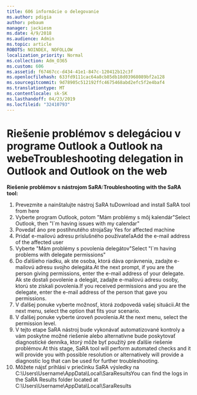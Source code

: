 ```yaml
---
title: 606 informácie o delegovanie
ms.author: pdigia
author: pebaum
manager: jackiesm
ms.date: 4/9/2018
ms.audience: Admin
ms.topic: article
ROBOTS: NOINDEX, NOFOLLOW
localization_priority: Normal
ms.collection: Adm_O365
ms.custom: 606
ms.assetid: f67467cc-d434-41e1-847c-120412b12c3f
ms.openlocfilehash: 633fd9111cac64a8cb85db18d03968089bf2a128
ms.sourcegitcommit: 9d78905c512192ffc4675468abd2efc5f2e4baf4
ms.translationtype: MT
ms.contentlocale: sk-SK
ms.lasthandoff: 04/23/2019
ms.locfileid: "32410793"
---
```

# <a name="troubleshooting-delegation-in-outlook-and-outlook-on-the-web"></a><span data-ttu-id="2d080-102">Riešenie problémov s delegáciou v programe Outlook a Outlook na webe</span><span class="sxs-lookup"><span data-stu-id="2d080-102">Troubleshooting delegation in Outlook and Outlook on the web</span></span>

<span data-ttu-id="2d080-103">**Riešenie problémov s nástrojom SaRA:**</span><span class="sxs-lookup"><span data-stu-id="2d080-103">**Troubleshooting with the SaRA tool:**</span></span>

1. <span data-ttu-id="2d080-104">Prevezmite a nainštalujte nástroj SaRA tu</span><span class="sxs-lookup"><span data-stu-id="2d080-104">Download and install SaRA tool from here</span></span>
1. <span data-ttu-id="2d080-105">Vyberte program Outlook, potom "Mám problémy s môj kalendár"</span><span class="sxs-lookup"><span data-stu-id="2d080-105">Select Outlook, then "I\`m having issues with my calendar"</span></span>
1. <span data-ttu-id="2d080-106">Povedať áno pre postihnutého stroja</span><span class="sxs-lookup"><span data-stu-id="2d080-106">Say Yes for affected machine</span></span>
1. <span data-ttu-id="2d080-107">Pridať e-mailovú adresu príslušného používateľa</span><span class="sxs-lookup"><span data-stu-id="2d080-107">Add the e-mail address of the affected user</span></span>
1. <span data-ttu-id="2d080-108">Vyberte "Mám problémy s povolenia delegátov"</span><span class="sxs-lookup"><span data-stu-id="2d080-108">Select "I\`m having problems with delegate permissions"</span></span>
1. <span data-ttu-id="2d080-109">Do ďalšieho riadku, ak ste osoba, ktorá dáva oprávnenia, zadajte e-mailovú adresu svojho delegáta.</span><span class="sxs-lookup"><span data-stu-id="2d080-109">At the next prompt, if you are the person giving permissions, enter the e-mail address of your delegate.</span></span> <span data-ttu-id="2d080-110">Ak ste dostali povolenie a delegát, zadajte e-mailovú adresu osoby, ktorú ste získali povolenia.</span><span class="sxs-lookup"><span data-stu-id="2d080-110">If you received permissions and you are the delegate, enter the e-mail address of the person that gave you permissions.</span></span>
1. <span data-ttu-id="2d080-111">V ďalšej ponuke vyberte možnosť, ktorá zodpovedá vašej situácii.</span><span class="sxs-lookup"><span data-stu-id="2d080-111">At the next menu, select the option that fits your scenario.</span></span> 
1. <span data-ttu-id="2d080-112">V ďalšej ponuke vyberte úroveň povolenia.</span><span class="sxs-lookup"><span data-stu-id="2d080-112">At the next menu, select the permission level.</span></span>
1. <span data-ttu-id="2d080-113">V tejto etape SaRA nástroj bude vykonávať automatizované kontroly a vám poskytne možné riešenie alebo alternatívne bude poskytovať diagnostické denníka, ktorý môže byť použitý pre ďalšie riešenie problémov.</span><span class="sxs-lookup"><span data-stu-id="2d080-113">At this stage, SaRA tool will perform automated checks and it will provide you with possible resolution or alternatively will provide a diagnostic log that can be used for further troubleshooting.</span></span>
1. <span data-ttu-id="2d080-114">Môžete nájsť prihlási v priečinku SaRA výsledky na C:\Users\Username\AppData\Local\SaraResults</span><span class="sxs-lookup"><span data-stu-id="2d080-114">You can find the logs in the SaRA Results folder located at C:\Users\Username\AppData\Local\SaraResults</span></span>